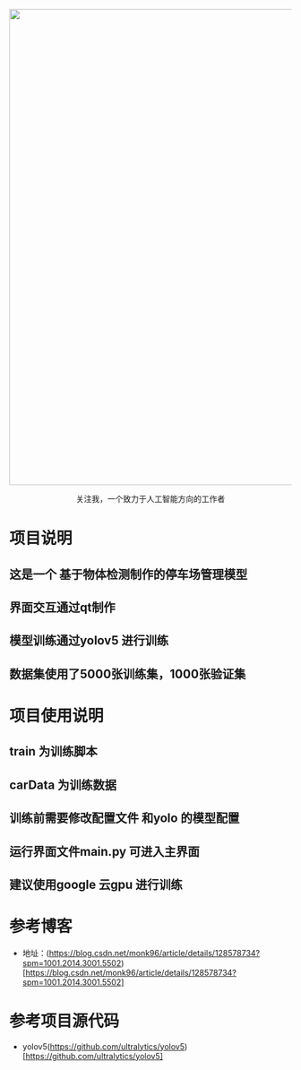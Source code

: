 <div align="center">
  <p>
    <a align="center" href="https://ultralytics.com/yolov5" target="_blank">
      <img width="850" src="https://raw.githubusercontent.com/ultralytics/assets/master/yolov5/v70/splash.png"></a>
  </p>

  关注我，一个致力于人工智能方向的工作者
  <br/>
</div>

# 项目说明

## 这是一个 基于物体检测制作的停车场管理模型

##  界面交互通过qt制作

##  模型训练通过yolov5 进行训练

## 数据集使用了5000张训练集，1000张验证集


# 项目使用说明

## train 为训练脚本

## carData 为训练数据

## 训练前需要修改配置文件 和yolo 的模型配置

## 运行界面文件main.py 可进入主界面

## 建议使用google 云gpu 进行训练

# 参考博客
- 地址：(https://blog.csdn.net/monk96/article/details/128578734?spm=1001.2014.3001.5502)[https://blog.csdn.net/monk96/article/details/128578734?spm=1001.2014.3001.5502]

# 参考项目源代码

- yolov5(https://github.com/ultralytics/yolov5)[https://github.com/ultralytics/yolov5]